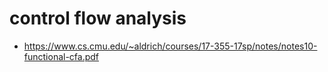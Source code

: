 # control flow analysis

- https://www.cs.cmu.edu/~aldrich/courses/17-355-17sp/notes/notes10-functional-cfa.pdf

